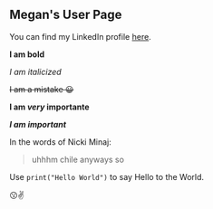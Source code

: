 ## Megan's User Page

You can find my LinkedIn profile [here](linkedin.com/in/megan-choi-6922181a1).

**I am bold**

*I am italicized*

~~I am a mistake :grinning:~~

**I am _very_ importante**

***I am important***

In the words of Nicki Minaj:
> uhhhm chile anyways so

Use `print("Hello World")` to say Hello to the World.

:kissing::v:
